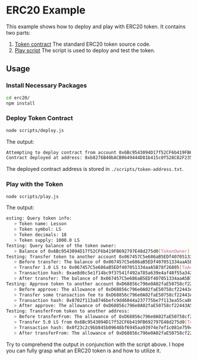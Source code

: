 # ERC20 Example

This example shows how to deploy and play with ERC20 token. It contains two parts:

1. [Token contract](./contracts/BootcampERC20.sol) The standard ERC20 token source code.
2. [Play script](./scripts/) The script is used to deploy and test the token.


## Usage

### Install Necessary Packages

```sh
cd erc20/
npm install
```

### Deploy Token Contract

```sh
node scripts/deploy.js 
```

The output:

```sh
Attempting to deploy contract from account 0x6Bc9543094D17f52CF6b419FB692797E48d275d0
Contract deployed at address: 0xb8276B40bACB0649444D81b415c0f528C82F2351
```

The deployed contract address is stored in `./scripts/token-address.txt`.

### Play with the Token

```sh
node scripts/play.js
```

The output:

```sh
esting: Query token info:
   > Token name: Lesson
   > Token symbol: LS
   > Token decimals: 18
   > Token supply: 1000.0 LS
Testing: Query balance of the token owner:
   > Balance of 0x6Bc9543094D17f52CF6b419FB692797E48d275d0[TokenOwner] is 1000.0 LS
Testing: Transfer token to another account 0x067457C5e686aB5EDf407051334aaA5B78f26805[ToAccount]:
   > Before transfer: The balance of 0x067457C5e686aB5EDf407051334aaA5B78f26805[ToAccount] is 0.0 LS
   > Transfer 1.0 LS to 0x067457C5e686aB5EDf407051334aaA5B78f26805[ToAccount]
   > Transaction hash: 0xae8d6c5e1f14bc9f37541f492a785a639e4af48f55a342b49456b791ddf78f70
   > After transfer: The balance of 0x067457C5e686aB5EDf407051334aaA5B78f26805[ToAccount] is 1.0 LS
Testing: Approve token to another account 0xD68856c796e0A02faE50758cf22443A5c6Df5C61[ApproveAccount]:
   > Before approve: The allowance of 0xD68856c796e0A02faE50758cf22443A5c6Df5C61[ApproveAccount] is 0.0 LS
   > Transfer some transaction fee to 0xD68856c796e0A02faE50758cf22443A5c6Df5C61[ApproveAccount]: 0x9cdb1e79cd644ca8bd0d9d6e82c901f6d47f770393624b35c8cf1259c724a0d5
   > Transaction hash: 0x8702f113a8746befc9dd6044a237775be7f113ea55ca862ce37fd0c5579caefd
   > After approve: The allowance of 0xD68856c796e0A02faE50758cf22443A5c6Df5C61[ApproveAccount] is 10.0 LS
Testing: TransferFrom token to another address:
   > Before transferFrom: The allowance of 0xD68856c796e0A02faE50758cf22443A5c6Df5C61[ApproveAccount] is 10.0
   > Transfer 5.0 LS from 0x6Bc9543094D17f52CF6b419FB692797E48d275d0[TokenOwner] to 0x067457C5e686aB5EDf407051334aaA5B78f26805[ToAccount]
   > Transaction hash: 0x0f23c2c9bb845b09648bf6945aa93974e7ef1c081e759c598f718231ce393d43
   > After transferFrom: The allowance of 0xD68856c796e0A02faE50758cf22443A5c6Df5C61[ApproveAccount] is 5.0 LS
```

Try to comprehend the output in conjunction with the script above. I hope you can fully grasp what an ERC20 token is and how to utilize it.